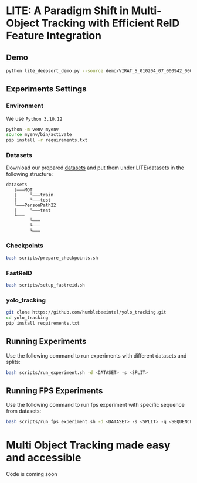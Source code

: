 
# LITE: A Paradigm Shift in Multi-Object Tracking with Efficient ReID Feature Integration

## Demo

```bash
python lite_deepsort_demo.py --source demo/VIRAT_S_010204_07_000942_000989.mp4
```

## Experiments Settings

### Environment

We use `Python 3.10.12` 

```bash
python -m venv myenv
source myenv/bin/activate
pip install -r requirements.txt
```

### Datasets

Download our prepared [datasets](https://drive.google.com/drive/folders/1hlX2n5FVFGXOJrQMVSxnSmSNW7TM_BZ3) and put them under LITE/datasets in the following structure:

```
datasets
   |———MOT
   |     └———train
   |     └———test
   └———PersonPath22
   |     └———test
   └———
         └———
         └———
         └———
```

### Checkpoints

<!-- Download [checkpoints]() -->
```bash
bash scripts/prepare_checkpoints.sh
```

### FastReID

```bash
bash scripts/setup_fastreid.sh
```

### yolo_tracking

```bash
git clone https://github.com/humblebeeintel/yolo_tracking.git
cd yolo_tracking
pip install requirements.txt
```

## Running Experiments

Use the following command to run experiments with different datasets and splits:

```bash
bash scripts/run_experiment.sh -d <DATASET> -s <SPLIT>
```

## Running FPS Experiments

Use the following command to run fps experiment with specific sequence from datasets:

```bash
bash scripts/run_fps_experiment.sh -d <DATASET> -s <SPLIT> -q <SEQUENCE>
```


# Multi Object Tracking made easy and accessible

Code is coming soon


